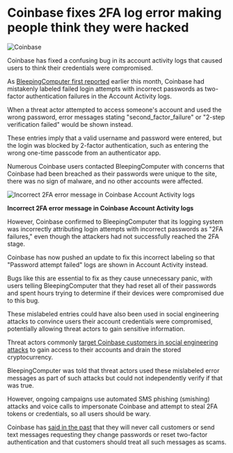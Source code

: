 # Coinbase fixes 2FA log error making people think they were hacked

![Coinbase](https://www.bleepstatic.com/content/hl-images/2021/08/31/Coinbase.jpg)

Coinbase has fixed a confusing bug in its account activity logs that caused users to think their credentials were compromised.

As [BleepingComputer first reported](https://www.bleepingcomputer.com/news/security/coinbase-to-fix-2fa-account-activity-entry-freaking-out-users/) earlier this month, Coinbase had mistakenly labeled failed login attempts with incorrect passwords as two-factor authentication failures in the Account Activity logs.

When a threat actor attempted to access someone's account and used the wrong password, error messages stating "second_factor_failure" or "2-step verification failed" would be shown instead.

These entries imply that a valid username and password were entered, but the login was blocked by 2-factor authentication, such as entering the wrong one-time passcode from an authenticator app.

Numerous Coinbase users contacted BleepingComputer with concerns that Coinbase had been breached as their passwords were unique to the site, there was no sign of malware, and no other accounts were affected.

![Incorrect 2FA error message in Coinbase Account Activity logs](https://www.bleepstatic.com/images/news/cryptocurrency/2fa/incorrect-2fa-error-message/coinbase-account-activity-message.jpg)

**Incorrect 2FA error message in Coinbase Account Activity logs**

However, Coinbase confirmed to BleepingComputer that its logging system was incorrectly attributing login attempts with incorrect passwords as "2FA failures," even though the attackers had not successfully reached the 2FA stage.

Coinbase has now pushed an update to fix this incorrect labeling so that "Password attempt failed" logs are shown in Account Activity instead.

Bugs like this are essential to fix as they cause unnecessary panic, with users telling BleepingComputer that they had reset all of their passwords and spent hours trying to determine if their devices were compromised due to this bug.

These mislabeled entries could have also been used in social engineering attacks to convince users their account credentials were compromised, potentially allowing threat actors to gain sensitive information.

Threat actors commonly [target Coinbase customers in social engineering attacks](https://krebsonsecurity.com/2021/10/how-coinbase-phishers-steal-one-time-passwords/) to gain access to their accounts and drain the stored cryptocurrency.

BleepingComputer was told that threat actors used these mislabeled error messages as part of such attacks but could not independently verify if that was true.

However, ongoing campaigns use automated SMS phishing (smishing) attacks and voice calls to impersonate Coinbase and attempt to steal 2FA tokens or credentials, so all users should be wary.

Coinbase has [said in the past](https://www.bleepingcomputer.com/news/security/coinbase-to-fix-2fa-account-activity-entry-freaking-out-users/) that they will never call customers or send text messages requesting they change passwords or reset two-factor authentication and that customers should treat all such messages as scams.